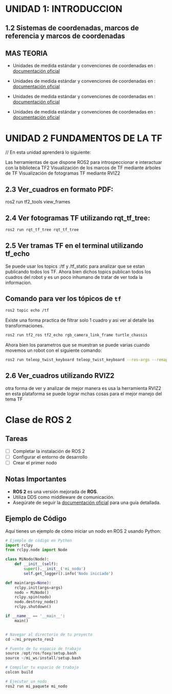 
# UNIDAD 1: INTRODUCCION

## 1.2 Sistemas de coordenadas, marcos de referencia y marcos de coordenadas

## MAS TEORIA

- Unidades de medida estándar y convenciones de coordenadas en : [documentación oficial](https://www.ros.org/reps/rep-0103.html) 

- Unidades de medida estándar y convenciones de coordenadas en : [documentación oficial](https://www.ros.org/reps/rep-0103.html) 

- Unidades de medida estándar y convenciones de coordenadas en : [documentación oficial](https://www.ros.org/reps/rep-0103.html) 


- Unidades de medida estándar y convenciones de coordenadas en : [documentación oficial](https://www.ros.org/reps/rep-0103.html) 




# UNIDAD 2 FUNDAMENTOS DE LA TF
// En esta unidad aprenderá lo siguiente:

Las herramientas de que dispone ROS2 para introspeccionar e interactuar con la biblioteca TF2
Visualización de los marcos de TF mediante árboles de TF
Visualización de fotogramas TF mediante RVIZ2

## 2.3 Ver_cuadros en formato PDF:
ros2 run tf2_tools view_frames

## 2.4 Ver fotogramas TF utilizando rqt_tf_tree:
```sh
ros2 run rqt_tf_tree rqt_tf_tree
``` 
## 2.5 Ver tramas TF en el terminal utilizando tf_echo
Se puede usar los topics :/tf  y /tf_static  para analizar que se estan publicando todos los TF.
Ahora bien dichos topics publican todos los cuadros del robot y es un poco inhumano de tratar de ver toda la informacion.

## Comando para ver los tópicos de `tf`
```sh
ros2 topic echo /tf
  ``` 

Existe una forma practica de filtrar solo 1 cuadro y asi ver al detalle las transformaciones.

```sh
ros2 run tf2_ros tf2_echo rgb_camera_link_frame turtle_chassis
```   
Ahora bien  los parametros que se muestran se puede varias  cuando movemos un robot  con el siguiente comando:

```sh
ros2 run teleop_twist_keyboard teleop_twist_keyboard --ros-args --remap cmd_vel:=/turtle_cmd_vel
``` 
## 2.6 Ver_cuadros utilizando RVIZ2
otra forma de ver y analizar de mejor manera es usa la herramienta RVIZ2
en esta plataforma se puede  lograr mchas cosas para el mejor manejo del tema TF






# Clase de ROS 2

## Tareas

- [ ] Completar la instalación de ROS 2
- [ ] Configurar el entorno de desarrollo
- [ ] Crear el primer nodo

## Notas Importantes

- **ROS 2** es una versión mejorada de **ROS**.
- Utiliza DDS como middleware de comunicación.
- Asegúrate de seguir la [documentación oficial](https://docs.ros.org/en/foxy/index.html) para una guía detallada.

## Ejemplo de Código

Aquí tienes un ejemplo de cómo iniciar un nodo en ROS 2 usando Python:

```python
# Ejemplo de código en Python
import rclpy
from rclpy.node import Node

class MiNodo(Node):
    def __init__(self):
        super().__init__('mi_nodo')
        self.get_logger().info('Nodo iniciado')

def main(args=None):
    rclpy.init(args=args)
    nodo = MiNodo()
    rclpy.spin(nodo)
    nodo.destroy_node()
    rclpy.shutdown()

if __name__ == '__main__':
    main()


# Navegar al directorio de tu proyecto
cd ~/mi_proyecto_ros2

# Fuente de tu espacio de trabajo
source /opt/ros/foxy/setup.bash
source ~/mi_ws/install/setup.bash

# Compilar tu espacio de trabajo
colcon build

# Ejecutar un nodo
ros2 run mi_paquete mi_nodo



